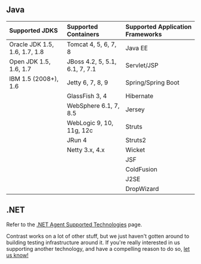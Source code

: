 <!--
title: "Supported Technologies"
description: "List of supported technologies"
-->

## Java


Supported JDKS | Supported Containers | Supported Application Frameworks
:-------------- |:-------------------- |:--------------------------------
Oracle JDK 1.5, 1.6, 1.7, 1.8 | Tomcat 4, 5, 6, 7, 8 | Java EE
Open JDK 1.5, 1.6, 1.7 | JBoss 4.2, 5, 5.1, 6.1, 7, 7.1 | Servlet/JSP
IBM 1.5 (2008+), 1.6 | Jetty 6, 7, 8, 9 | Spring/Spring Boot
                 | GlassFish 3, 4 | Hibernate
                 | WebSphere 6.1, 7, 8.5 | Jersey
                 | WebLogic 9, 10, 11g, 12c | Struts
                 | JRun 4 | Struts2
                 | Netty 3.x, 4.x | Wicket
                 |                | JSF
                 |                 | ColdFusion
                 |                 | J2SE
                 |                 | DropWizard



## .NET

Refer to the [.NET Agent Supported Technologies](user_netinstall.html#supp) page.

Contrast works on a lot of other stuff, but we just haven't gotten around to building testing infrastructure around it. If you're really interested in us supporting another technology, and have a compelling reason to do so, [let us know!](mailto:bugs@contrastsecurity.com)


